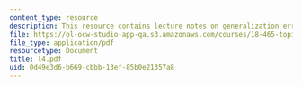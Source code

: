 ```yaml
---
content_type: resource
description: This resource contains lecture notes on generalization error of SVM.
file: https://ol-ocw-studio-app-qa.s3.amazonaws.com/courses/18-465-topics-in-statistics-statistical-learning-theory-spring-2007/0d49e3d6b669cbbb13ef85b0e21357a8_l4.pdf
file_type: application/pdf
resourcetype: Document
title: l4.pdf
uid: 0d49e3d6-b669-cbbb-13ef-85b0e21357a8
---
```

